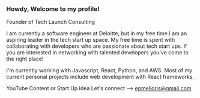 ### Howdy, Welcome to my profile!

Founder of Tech Launch Consulting

I am currently a software engineer at Deloitte, but in my free time I am an aspiring leader in the tech start up space. My free time is spent with collaborating with developers who are passionate about tech start ups. If you are interested in networking with talented developers you've come to the right place!

I'm currently working with Javascript, React, Python, and AWS. Most of my current personal projects include web development with React frameworks.

YouTube Content or Start Up Idea
Let's connect --> epmelioris@gmail.com
